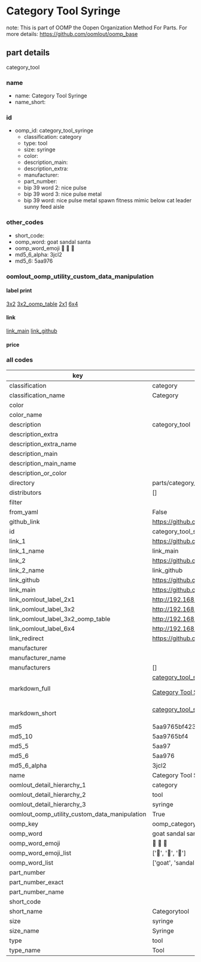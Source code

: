 # Category Tool Syringe  

note: This is part of OOMP the Oopen Organization Method For Parts. For more details: https://github.com/oomlout/oomp_base

##  part details
  



category_tool



### name
* name: Category Tool Syringe
* name_short: 
### id
* oomp_id: category_tool_syringe
  * classification: category
  * type: tool
  * size: syringe
  * color: 
  * description_main: 
  * description_extra: 
  * manufacturer: 
  * part_number: 
  * bip 39 word 2: nice pulse
  * bip 39 word 3: nice pulse metal
  * bip 39 word: nice pulse metal spawn fitness mimic below cat leader sunny feed aisle

### other_codes
* short_code: 
* oomp_word: goat sandal santa
* oomp_word_emoji :goat: :sandal: :santa:
* md5_6_alpha: 3jcl2
* md5_6: 5aa976






### oomlout_oomp_utility_custom_data_manipulation
#### label print
[3x2](http://192.168.1.245:1112/?label=oomp%203jcl2)
[3x2_oomp_table](http://192.168.1.108:1112/?label=oomp%203jcl2)
[2x1](http://192.168.1.242:1112/?label=oomp%203jcl2)
[6x4](http://192.168.1.55:1112/?label=oomp%203jcl2)    

#### link

[link_main](https://github.com/oomlout/oomlout_oomp_version_1_messy/tree/main/parts/category_tool_syringe) [link_github](https://github.com/oomlout/oomlout_oomp_version_1_messy/tree/main/parts/category_tool_syringe)                             

#### price







### all codes 
| key | value |  
| --- | --- |  
| classification | category |  
| classification_name | Category |  
| color |  |  
| color_name |  |  
| description | category_tool |  
| description_extra |  |  
| description_extra_name |  |  
| description_main |  |  
| description_main_name |  |  
| description_or_color |   |  
| directory | parts/category_tool_syringe |  
| distributors | [] |  
| filter |  |  
| from_yaml | False |  
| github_link | https://github.com/oomlout/oomlout_oomp_part_src/tree/main/parts/category_tool_syringe |  
| id | category_tool_syringe |  
| link_1 | https://github.com/oomlout/oomlout_oomp_version_1_messy/tree/main/parts/category_tool_syringe |  
| link_1_name | link_main |  
| link_2 | https://github.com/oomlout/oomlout_oomp_version_1_messy/tree/main/parts/category_tool_syringe |  
| link_2_name | link_github |  
| link_github | https://github.com/oomlout/oomlout_oomp_version_1_messy/tree/main/parts/category_tool_syringe |  
| link_main | https://github.com/oomlout/oomlout_oomp_version_1_messy/tree/main/parts/category_tool_syringe |  
| link_oomlout_label_2x1 | http://192.168.1.242:1112/?label=oomp%203jcl2 |  
| link_oomlout_label_3x2 | http://192.168.1.245:1112/?label=oomp%203jcl2 |  
| link_oomlout_label_3x2_oomp_table | http://192.168.1.108:1112/?label=oomp%203jcl2 |  
| link_oomlout_label_6x4 | http://192.168.1.55:1112/?label=oomp%203jcl2 |  
| link_redirect | https://github.com/oomlout/oomlout_oomp_version_1_messy/tree/main/parts/category_tool_syringe |  
| manufacturer |  |  
| manufacturer_name |  |  
| manufacturers | [] |  
| markdown_full | [category_tool_syringe](none)<br>[](none)<br>[Category Tool Syringe](none)<br><br> |  
| markdown_short | [category_tool_syringe](none)<br><br> |  
| md5 | 5aa9765bf423c29a332bfd0b182b64ab |  
| md5_10 | 5aa9765bf4 |  
| md5_5 | 5aa97 |  
| md5_6 | 5aa976 |  
| md5_6_alpha | 3jcl2 |  
| name | Category Tool Syringe |  
| oomlout_detail_hierarchy_1 | category |  
| oomlout_detail_hierarchy_2 | tool |  
| oomlout_detail_hierarchy_3 | syringe |  
| oomlout_oomp_utility_custom_data_manipulation | True |  
| oomp_key | oomp_category_tool_syringe |  
| oomp_word | goat sandal santa |  
| oomp_word_emoji | :goat: :sandal: :santa: |  
| oomp_word_emoji_list | [':goat:', ':sandal:', ':santa:'] |  
| oomp_word_list | ['goat', 'sandal', 'santa'] |  
| part_number |  |  
| part_number_exact |  |  
| part_number_name |  |  
| short_code |  |  
| short_name | Categorytool |  
| size | syringe |  
| size_name | Syringe |  
| type | tool |  
| type_name | Tool |  
